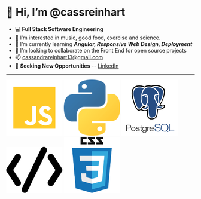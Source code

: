 # 👋 Hi, I’m @cassreinhart

- 💻 **Full Stack Software Engineering**
- 👀 I’m interested in music, good food, exercise and science.
- 🌱 I’m currently learning ***Angular, Responsive Web Design, Deployment***
- 💞️ I’m looking to collaborate on the Front End for open source projects
- 📫 cassandrareinhart13@gmail.com
- 💼 **Seeking New Opportunities** -- [LinkedIn](https://www.linkedin.com/in/cassandra-reinhart-software-development/) 

___________________________

<p float="left">
  <img src="jslogo.png" alt="js" width="150"/>
  <img src="python.png" alt="python" width="150"/>
  <img src="postgres.png" alt="postgres" width="150"/>
  <img src="html.png" alt="html" width="150"/>
  <img src="css.png" alt="css" width="150"/>
</p>
<!---
cassreinhart/cassreinhart is a ✨ special ✨ repository because its `README.md` (this file) appears on your GitHub profile.
You can click the Preview link to take a look at your changes.
--->
